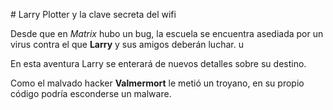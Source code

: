 \# Larry Plotter y la clave secreta del wifi

 

Desde que en *Matrix* hubo un bug, la escuela se encuentra asediada por un virus contra el que **Larry** y sus amigos deberán luchar. u



En esta aventura Larry se enterará de nuevos detalles sobre su destino.



Como el malvado hacker **Valmermort** le metió un troyano, en su propio código podría esconderse un malware.